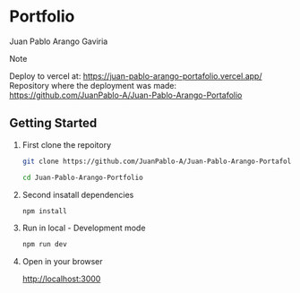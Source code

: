 # Portfolio
Juan Pablo Arango Gaviria

> [!NOTE]
> Deploy to vercel at: <https://juan-pablo-arango-portafolio.vercel.app/> 
> Repository where the deployment was made: <https://github.com/JuanPablo-A/Juan-Pablo-Arango-Portafolio> 


## Getting Started
1. First clone the repoitory

    ```bash
    git clone https://github.com/JuanPablo-A/Juan-Pablo-Arango-Portafolio

    cd Juan-Pablo-Arango-Portfolio
    ```
2. Second insatall dependencies

    ```bash
    npm install
    ```

3. Run in local - Development mode 

    ```bash
    npm run dev 
    ```

4. Open in your browser 

    [http://localhost:3000](http://localhost:3000) 
